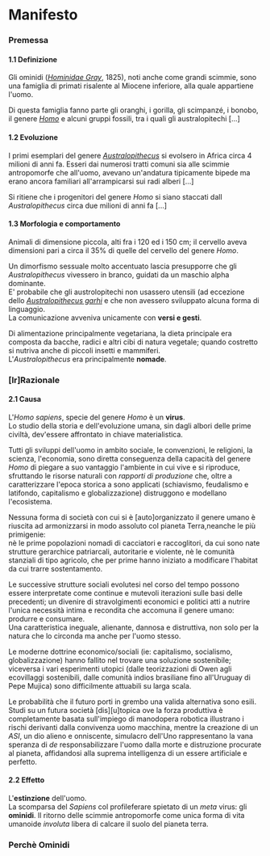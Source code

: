 # Manifesto

### Premessa

#### 1.1 Definizione

Gli ominidi (_[Hominidae Gray](https://it.wikipedia.org/wiki/Hominidae)_, 1825), noti anche come grandi scimmie, sono una famiglia di primati risalente al Miocene inferiore, alla quale appartiene l'uomo.

Di questa famiglia fanno parte gli oranghi, i gorilla, gli scimpanzé, i bonobo, il genere _[Homo](https://it.wikipedia.org/wiki/Homo)_ e alcuni gruppi fossili, tra i quali gli australopitechi [...]


#### 1.2 Evoluzione

I primi esemplari del genere _[Australopithecus](https://it.wikipedia.org/wiki/Australopithecus)_ si evolsero in Africa circa 4 milioni di anni fa.
Esseri dai numerosi tratti comuni sia alle scimmie antropomorfe che all'uomo, avevano un'andatura tipicamente bipede ma erano ancora familiari all'arrampicarsi sui radi alberi [...]

Si ritiene che i progenitori del genere _Homo_ si siano staccati dall _Australopithecus_ circa due milioni di anni fa [...]

#### 1.3 Morfologia e comportamento

Animali di dimensione piccola, alti fra i 120 ed i 150 cm; 
il cervello aveva dimensioni pari a circa il 35% di quelle del cervello del genere _Homo_.

Un dimorfismo sessuale molto accentuato lascia presupporre che gli _Australopithecus_ vivessero in branco, guidati da un maschio alpha dominante.  
E' probabile che gli austrolopitechi non usassero utensili (ad eccezione dello _[Australopithecus garhi](https://it.wikipedia.org/wiki/Australopithecus_garhi)_ e che non avessero sviluppato alcuna forma di linguaggio.  
La comunicazione avveniva unicamente con **versi e gesti**.

Di alimentazione principalmente vegetariana, la dieta principale era composta da bacche, radici e altri cibi di natura vegetale; quando costretto si nutriva anche di piccoli insetti e mammiferi.  
L'_Australopithecus_ era principalmente **nomade**.


### [Ir]Razionale

#### 2.1 Causa

L'_Homo sapiens_, specie del genere _Homo_ è un **virus**.  
Lo studio della storia e dell'evoluzione umana, sin dagli albori delle prime civiltà, dev'essere affrontato in chiave materialistica. 

Tutti gli sviluppi dell'uomo in ambito sociale, le convenzioni, le religioni, la scienza, l'economia, sono diretta conseguenza della capacità del genere _Homo_ di piegare a suo vantaggio l'ambiente in cui vive e si riproduce, sfruttando le risorse naturali con _rapporti di produzione_ che, oltre a caratterizzare l'epoca storica a sono applicati (schiavismo, feudalismo e latifondo, capitalismo e globalizzazione) distruggono e modellano l'ecosistema.

Nessuna forma di società con cui si è [auto]organizzato il genere umano è riuscita ad armonizzarsi in modo assoluto col pianeta Terra,neanche le più primigenie:  
nè le prime popolazioni nomadi di cacciatori e raccoglitori, da cui sono nate strutture gerarchice patriarcali, autoritarie e violente, nè le comunità stanziali di tipo agricolo, che per prime hanno iniziato a modificare l'habitat da cui trarre sostentamento.

Le successive strutture sociali evolutesi nel corso del tempo possono essere interpretate come continue e mutevoli iterazioni sulle basi delle precedenti; un divenire di stravolgimenti economici e politici atti a nutrire l'unica necessità intima e recondita che accomuna il genere umano: produrre e consumare.  
Una caratteristica ineguale, alienante, dannosa e distruttiva, non solo per la natura che lo circonda ma anche per l'uomo stesso.

Le moderne dottrine economico/sociali (ie: capitalismo, socialismo, globalizzazione) hanno fallito nel trovare una soluzione sostenibile; viceversa i vari esperimenti utopici (dalle teorizzazioni di Owen agli ecovillaggi sostenibili, dalle comunità indios brasiliane fino all'Uruguay di Pepe Mujica) sono difficilmente attuabili su larga scala.

Le probabilità che il futuro porti in grembo una valida alternativa sono esili.  
Studi su un futura società [dis][u]topica ove la forza produttiva è completamente basata sull'impiego di manodopera robotica illustrano i rischi derivanti dalla convivenza uomo macchina, mentre la creazione di un _ASI_, un dio alieno e onniscente, simulacro dell'Uno rappresentano la vana speranza di _de_ responsabilizzare l'uomo dalla morte e distruzione procurate al pianeta, affidandosi alla suprema intelligenza di un essere artificiale e perfetto. 

#### 2.2 Effetto

L'**estinzione** dell'uomo.  
La scomparsa del _Sapiens_ col profileferare spietato di un _meta_ virus: gli **ominidi**.
Il ritorno delle scimmie antropomorfe come unica forma di vita umanoide *involuta* libera di calcare il suolo del pianeta terra.

### Perchè Ominidi












